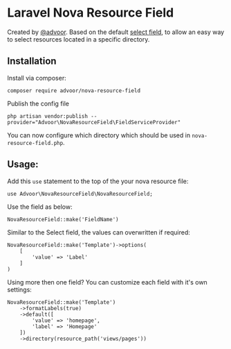 # Laravel Nova Resource Field

Created by [@advoor](https://github.com/advoor). 
Based on the default [select field](https://nova.laravel.com/docs/2.0/resources/fields.html#select-field), to
allow an easy way to select resources located in a specific directory.

## Installation

Install via composer:

```
composer require advoor/nova-resource-field
```

Publish the config file
```
php artisan vendor:publish --provider="Advoor\NovaResourceField\FieldServiceProvider"
```

You can now configure which directory which should be used in `nova-resource-field.php`.

## Usage:

Add this `use` statement to the top of the your nova resource file:

```
use Advoor\NovaResourceField\NovaResourceField;
```

Use the field as below:

```
NovaResourceField::make('FieldName')
```

Similar to the Select field, the values can overwritten if required:

```
NovaResourceField::make('Template')->options(
    [
        'value' => 'Label'
    ]
)
```

Using more then one field? You can customize each field with it's own settings:

```
NovaResourceField::make('Template')
    ->formatLabels(true)
    ->default([
        'value' => 'homepage',
        'label' => 'Homepage'
    ])
    ->directory(resource_path('views/pages'))
 ```          